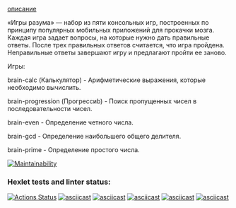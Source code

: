 [описание](https://github.com/fatfry/python-project-49/edit/main/README.md#описание)

«Игры разума» — набор из пяти консольных игр, построенных по принципу популярных мобильных приложений для прокачки мозга. Каждая игра задает вопросы, на которые нужно дать правильные ответы. После трех правильных ответов считается, что игра пройдена. Неправильные ответы завершают игру и предлагают пройти ее заново.

Игры:

brain-calc (Калькулятор) - Арифметические выражения, которые необходимо вычислить.

brain-progression (Прогрессиb) - Поиск пропущенных чисел в последовательности чисел.

brain-even - Определение четного числа.

brain-gcd - Определение наибольшего общего делителя.

brain-prime - Определение простого числа.

[![Maintainability](https://api.codeclimate.com/v1/badges/ecf726861979b5957a51/maintainability)](https://codeclimate.com/github/fatfry/python-project-49/maintainability)
### Hexlet tests and linter status:
[![Actions Status](https://github.com/fatfry/python-project-49/workflows/hexlet-check/badge.svg)](https://github.com/fatfry/python-project-49/actions)
[![asciicast](https://asciinema.org/a/593880.svg)](https://asciinema.org/a/593880)
[![asciicast](https://asciinema.org/a/YaYgAv6xczJvXaCIh8zfDuVFe.svg)](https://asciinema.org/a/YaYgAv6xczJvXaCIh8zfDuVFe)
[![asciicast](https://asciinema.org/a/fNJYtdUKOG5WuCrKyfd6Q1Tnz.svg)](https://asciinema.org/a/fNJYtdUKOG5WuCrKyfd6Q1Tnz)
[![asciicast](https://asciinema.org/a/9IjusJ2knzmHQa9IncTtW0Yw6.svg)](https://asciinema.org/a/9IjusJ2knzmHQa9IncTtW0Yw6)
[![asciicast](https://asciinema.org/a/RusVOVB9bV1FhoCy16G7XUcqc.svg)](https://asciinema.org/a/RusVOVB9bV1FhoCy16G7XUcqc)
